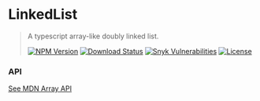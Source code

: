 # LinkedList

<!-- prettier-ignore -->
> A typescript array-like doubly linked list.
>
> [![NPM Version][npm-image]][npm-url]
> [![Download Status][download-image]][npm-url]
> [![Snyk Vulnerabilities][snyk-image]][snyk-url]
> [![License][license-image]][license-url]

### API

[See MDN Array API](https://developer.mozilla.org/zh-CN/docs/Web/JavaScript/Reference/Global_Objects/Array)

[npm-image]: https://img.shields.io/npm/v/@nuintun/linked-list?style=flat-square
[npm-url]: https://www.npmjs.org/package/@nuintun/linked-list
[download-image]: https://img.shields.io/npm/dm/@nuintun/linked-list?style=flat-square
[snyk-image]: https://img.shields.io/snyk/vulnerabilities/github/nuintun/LinkedList?style=flat-square
[snyk-url]: https://snyk.io/test/github/nuintun/LinkedList
[license-image]: https://img.shields.io/github/license/nuintun/LinkedList?style=flat-square
[license-url]: https://github.com/nuintun/LinkedList/blob/master/LICENSE
